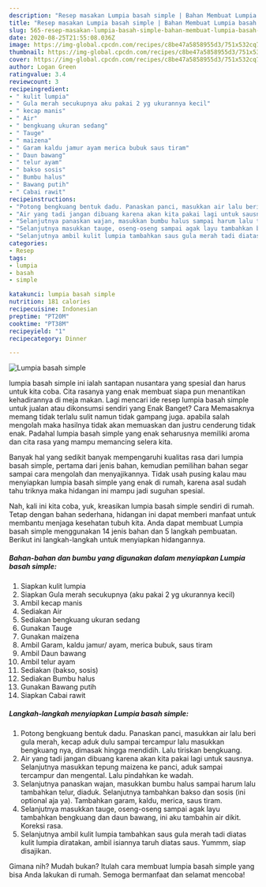 ```yaml
---
description: "Resep masakan Lumpia basah simple | Bahan Membuat Lumpia basah simple Yang Mudah Dan Praktis"
title: "Resep masakan Lumpia basah simple | Bahan Membuat Lumpia basah simple Yang Mudah Dan Praktis"
slug: 565-resep-masakan-lumpia-basah-simple-bahan-membuat-lumpia-basah-simple-yang-mudah-dan-praktis
date: 2020-08-25T21:55:08.036Z
image: https://img-global.cpcdn.com/recipes/c8be47a5858955d3/751x532cq70/lumpia-basah-simple-foto-resep-utama.jpg
thumbnail: https://img-global.cpcdn.com/recipes/c8be47a5858955d3/751x532cq70/lumpia-basah-simple-foto-resep-utama.jpg
cover: https://img-global.cpcdn.com/recipes/c8be47a5858955d3/751x532cq70/lumpia-basah-simple-foto-resep-utama.jpg
author: Logan Green
ratingvalue: 3.4
reviewcount: 3
recipeingredient:
- " kulit lumpia"
- " Gula merah secukupnya aku pakai 2 yg ukurannya kecil"
- " kecap manis"
- " Air"
- " bengkuang ukuran sedang"
- " Tauge"
- " maizena"
- " Garam kaldu jamur ayam merica bubuk saus tiram"
- " Daun bawang"
- " telur ayam"
- " bakso sosis"
- " Bumbu halus"
- " Bawang putih"
- " Cabai rawit"
recipeinstructions:
- "Potong bengkuang bentuk dadu. Panaskan panci, masukkan air lalu beri gula merah, kecap aduk dulu sampai tercampur lalu masukkan bengkuang nya, dimasak hingga mendidih. Lalu tiriskan bengkuang."
- "Air yang tadi jangan dibuang karena akan kita pakai lagi untuk sausnya. Selanjutnya masukkan tepung maizena ke panci, aduk sampai tercampur dan mengental. Lalu pindahkan ke wadah."
- "Selanjutnya panaskan wajan, masukkan bumbu halus sampai harum lalu tambahkan telur, diaduk. Selanjutnya tambahkan bakso dan sosis (ini optional aja ya). Tambahkan garam, kaldu, merica, saus tiram."
- "Selanjutnya masukkan tauge, oseng-oseng sampai agak layu tambahkan bengkuang dan daun bawang, ini aku tambahin air dikit. Koreksi rasa."
- "Selanjutnya ambil kulit lumpia tambahkan saus gula merah tadi diatas kulit lumpia diratakan, ambil isiannya taruh diatas saus. Yummm, siap disajikan."
categories:
- Resep
tags:
- lumpia
- basah
- simple

katakunci: lumpia basah simple 
nutrition: 181 calories
recipecuisine: Indonesian
preptime: "PT20M"
cooktime: "PT38M"
recipeyield: "1"
recipecategory: Dinner

---
```



![Lumpia basah simple](https://img-global.cpcdn.com/recipes/c8be47a5858955d3/751x532cq70/lumpia-basah-simple-foto-resep-utama.jpg)


lumpia basah simple ini ialah santapan nusantara yang spesial dan harus untuk kita coba. Cita rasanya yang enak membuat siapa pun menantikan kehadirannya di meja makan.
Lagi mencari ide resep lumpia basah simple untuk jualan atau dikonsumsi sendiri yang Enak Banget? Cara Memasaknya memang tidak terlalu sulit namun tidak gampang juga. apabila salah mengolah maka hasilnya tidak akan memuaskan dan justru cenderung tidak enak. Padahal lumpia basah simple yang enak seharusnya memiliki aroma dan cita rasa yang mampu memancing selera kita.



Banyak hal yang sedikit banyak mempengaruhi kualitas rasa dari lumpia basah simple, pertama dari jenis bahan, kemudian pemilihan bahan segar sampai cara mengolah dan menyajikannya. Tidak usah pusing kalau mau menyiapkan lumpia basah simple yang enak di rumah, karena asal sudah tahu triknya maka hidangan ini mampu jadi suguhan spesial.


Nah, kali ini kita coba, yuk, kreasikan lumpia basah simple sendiri di rumah. Tetap dengan bahan sederhana, hidangan ini dapat memberi manfaat untuk membantu menjaga kesehatan tubuh kita. Anda dapat membuat Lumpia basah simple menggunakan 14 jenis bahan dan 5 langkah pembuatan. Berikut ini langkah-langkah untuk menyiapkan hidangannya.

<!--inarticleads1-->

##### Bahan-bahan dan bumbu yang digunakan dalam menyiapkan Lumpia basah simple:

1. Siapkan  kulit lumpia
1. Siapkan  Gula merah secukupnya (aku pakai 2 yg ukurannya kecil)
1. Ambil  kecap manis
1. Sediakan  Air
1. Sediakan  bengkuang ukuran sedang
1. Gunakan  Tauge
1. Gunakan  maizena
1. Ambil  Garam, kaldu jamur/ ayam, merica bubuk, saus tiram
1. Ambil  Daun bawang
1. Ambil  telur ayam
1. Sediakan  (bakso, sosis)
1. Sediakan  Bumbu halus
1. Gunakan  Bawang putih
1. Siapkan  Cabai rawit




<!--inarticleads2-->

##### Langkah-langkah menyiapkan Lumpia basah simple:

1. Potong bengkuang bentuk dadu. Panaskan panci, masukkan air lalu beri gula merah, kecap aduk dulu sampai tercampur lalu masukkan bengkuang nya, dimasak hingga mendidih. Lalu tiriskan bengkuang.
1. Air yang tadi jangan dibuang karena akan kita pakai lagi untuk sausnya. Selanjutnya masukkan tepung maizena ke panci, aduk sampai tercampur dan mengental. Lalu pindahkan ke wadah.
1. Selanjutnya panaskan wajan, masukkan bumbu halus sampai harum lalu tambahkan telur, diaduk. Selanjutnya tambahkan bakso dan sosis (ini optional aja ya). Tambahkan garam, kaldu, merica, saus tiram.
1. Selanjutnya masukkan tauge, oseng-oseng sampai agak layu tambahkan bengkuang dan daun bawang, ini aku tambahin air dikit. Koreksi rasa.
1. Selanjutnya ambil kulit lumpia tambahkan saus gula merah tadi diatas kulit lumpia diratakan, ambil isiannya taruh diatas saus. Yummm, siap disajikan.




Gimana nih? Mudah bukan? Itulah cara membuat lumpia basah simple yang bisa Anda lakukan di rumah. Semoga bermanfaat dan selamat mencoba!
